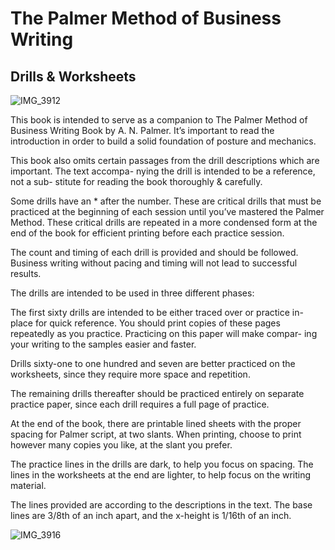 # The Palmer Method of Business Writing
## Drills & Worksheets

![IMG_3912](https://user-images.githubusercontent.com/51309/145910483-704a7a57-d5aa-4bf7-96e4-6b5b222e2820.JPG)

This book is intended to serve as a companion to The Palmer Method of Business Writing Book by A. N. Palmer. It’s important to read the introduction in order to build a solid foundation of posture and mechanics.

This book also omits certain passages from the drill descriptions which are important. The text accompa- nying the drill is intended to be a reference, not a sub- stitute for reading the book thoroughly & carefully.

Some drills have an * after the number. These are critical drills that must be practiced at the beginning of each session until you’ve mastered the Palmer Method. These critical drills are repeated in a more condensed form at the end of the book for efficient printing before each practice session.

The count and timing of each drill is provided and should be followed. Business writing without pacing and timing will not lead to successful results.

The drills are intended to be used in three different phases:

The first sixty drills are intended to be either traced over or practice in-place for quick reference. You should print copies of these pages repeatedly as you practice. Practicing on this paper will make compar- ing your writing to the samples easier and faster.

Drills sixty-one to one hundred and seven are better practiced on the worksheets, since they require more space and repetition.

The remaining drills thereafter should be practiced entirely on separate practice paper, since each drill requires a full page of practice.

At the end of the book, there are printable lined sheets with the proper spacing for Palmer script, at two slants. When printing, choose to print however many copies you like, at the slant you prefer.

The practice lines in the drills are dark, to help you focus on spacing. The lines in the worksheets at the end are lighter, to help focus on the writing material.

The lines provided are according to the descriptions in the text. The base lines are 3/8th of an inch apart, and the x-height is 1/16th of an inch.

![IMG_3916](https://user-images.githubusercontent.com/51309/145910464-3aacf3c4-307e-4483-9297-341aa3ed0a38.JPG)
